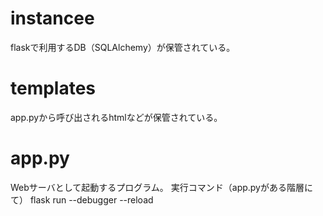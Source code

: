 # instancee
flaskで利用するDB（SQLAlchemy）が保管されている。

# templates
app.pyから呼び出されるhtmlなどが保管されている。

# app.py
Webサーバとして起動するプログラム。
実行コマンド（app.pyがある階層にて）
 flask run --debugger --reload
